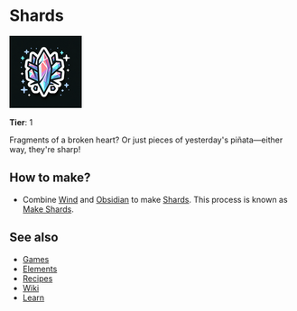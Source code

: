 # Shards

![](../images/item.shards.png)

**Tier**: 1

Fragments of a broken heart? Or just pieces of yesterday's piñata—either way, they're sharp!

## How to make?

* Combine [Wind](/wiki/elements/wind) and [Obsidian](/wiki/elements/obsidian) to make [Shards](/wiki/elements/shards). This process is known as [Make Shards](/wiki/recipes/make-shards).

## See also

* [Games](/wiki/games)
* [Elements](/wiki/elements)
* [Recipes](/wiki/recipes)
* [Wiki](/wiki/index)
* [Learn](/learn/index)